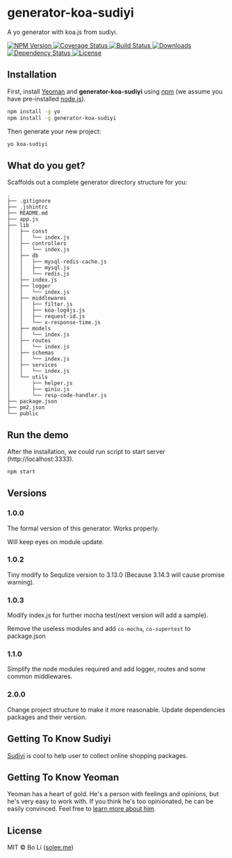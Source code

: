 # generator-koa-sudiyi
A yo generator with koa.js from sudiyi.

<p align="left">
  <a href="https://npmjs.org/package/generator-koa-sudiyi">
    <img src="https://img.shields.io/npm/v/generator-koa-sudiyi.svg?style=flat-square"
         alt="NPM Version">
  </a>

  <a href="https://coveralls.io/r/solee0524/generator-koa-sudiyi">
    <img src="https://img.shields.io/coveralls/solee0524/generator-koa-sudiyi.svg?style=flat-square"
         alt="Coverage Status">
  </a>

  <a href="https://travis-ci.org/solee0524/generator-koa-sudiyi">
    <img src="https://img.shields.io/travis/solee0524/generator-koa-sudiyi.svg?style=flat-square"
         alt="Build Status">
  </a>

  <a href="https://npmjs.org/package/generator-koa-sudiyi">
    <img src="http://img.shields.io/npm/dm/generator-koa-sudiyi.svg?style=flat-square"
         alt="Downloads">
  </a>

  <a href="https://david-dm.org/solee0524/generator-koa-sudiyi.svg">
    <img src="https://david-dm.org/solee0524/generator-koa-sudiyi.svg?style=flat-square"
         alt="Dependency Status">
  </a>

  <a href="https://github.com/solee0524/generator-koa-sudiyi/blob/master/LICENSE">
    <img src="https://img.shields.io/npm/l/generator-koa-sudiyi.svg?style=flat-square"
         alt="License">
  </a>
</p>

## Installation

First, install [Yeoman](http://yeoman.io) and **generator-koa-sudiyi** using [npm](https://www.npmjs.com/) (we assume you have pre-installed [node.js](https://nodejs.org/)).

```bash
npm install -g yo
npm install -g generator-koa-sudiyi
```

Then generate your new project:

```bash
yo koa-sudiyi
```
## What do you get?

Scaffolds out a complete generator directory structure for you:

```
.
├── .gitignore
├── .jshintrc
├── README.md
├── app.js
├── lib
│   ├── const
│   │   └── index.js
│   ├── controllers
│   │   └── index.js
│   ├── db
│   │   ├── mysql-redis-cache.js
│   │   ├── mysql.js
│   │   └── redis.js
│   ├── index.js
│   ├── logger
│   │   └── index.js
│   ├── middlewares
│   │   ├── filter.js
│   │   ├── koa-log4js.js
│   │   ├── request-id.js
│   │   └── x-response-time.js
│   ├── models
│   │   └── index.js
│   ├── routes
│   │   └── index.js
│   ├── schemas
│   │   └── index.js
│   ├── services
│   │   └── index.js
│   └── utils
│       ├── helper.js
│       ├── qiniu.js
│       └── resp-code-handler.js
├── package.json
├── pm2.json
└── public
```

## Run the demo

After the installation, we could run script to start server (http://localhost:3333).

```bash
npm start
```

## Versions

### 1.0.0

The formal version of this generator. Works properly.

Will keep eyes on module update.

### 1.0.2

Tiny modify to Sequlize version to 3.13.0 (Because 3.14.3 will cause promise warning).

### 1.0.3

Modify index.js for further mocha test(next version will add a sample).

Remove the useless modules and add `co-mocha`, `co-supertest` to package.json

### 1.1.0

Simplify the node modules required and add logger, routes and some common middlewares.

### 2.0.0

Change project structure to make it more reasonable. Update dependencies packages and their version.

## Getting To Know Sudiyi

[Sudiyi](http://sposter.net/) is cool to help user to collect online shopping packages.

## Getting To Know Yeoman

Yeoman has a heart of gold. He's a person with feelings and opinions, but he's very easy to work with. If you think he's too opinionated, he can be easily convinced. Feel free to [learn more about him](http://yeoman.io/).

## License
MIT © Bo Li ([solee.me](http://solee.me))

